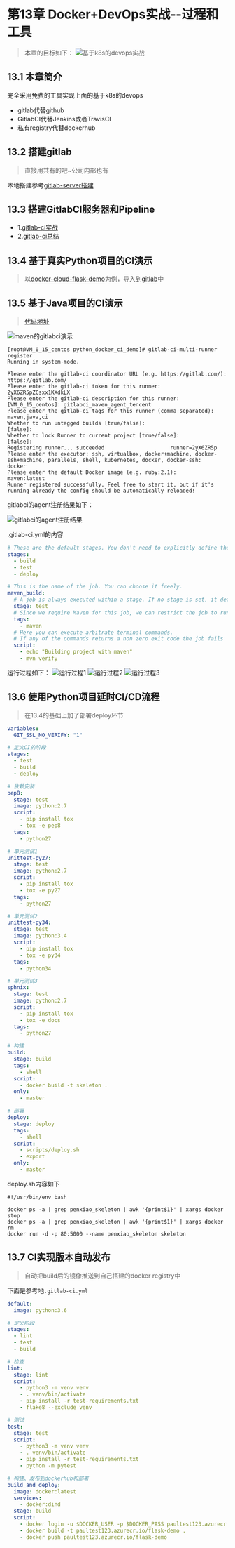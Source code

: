 # 第13章 Docker+DevOps实战--过程和工具
> 本章的目标如下：
![基于k8s的devops实战](images/基于k8s的devops实战.png)

## 13.1 本章简介
完全采用免费的工具实现上面的基于k8s的devops
+ gitlab代替github
+ GitlabCI代替Jenkins或者TravisCI
+ 私有registry代替dockerhub

## 13.2 搭建gitlab
> 直接用共有的吧~公司内部也有

本地搭建参考[gitlab-server搭建](环境搭建脚本/labs/gitlab-server.md)

## 13.3 搭建GitlabCI服务器和Pipeline

+ 1.[gitlab-ci实战](环境搭建脚本/labs/gitlab-ci.md)
+ 2.[gitlab-ci总结](GitLabCI介绍.md)

## 13.4 基于真实Python项目的CI演示
> 以[docker-cloud-flask-demo](https://github.com/imooc-course/docker-cloud-flask-demo.git)为例，导入到[gitlab](https://gitlab.com/liangshanguang/docker-cloud-flask-demo)中

## 13.5 基于Java项目的CI演示
> [代码地址](https://gitlab.com/liangshanguang/gitlabci-maven)

![maven的gitlabci演示](images/maven的gitlabci演示.png)

```shell
[root@VM_0_15_centos python_docker_ci_demo]# gitlab-ci-multi-runner register
Running in system-mode.

Please enter the gitlab-ci coordinator URL (e.g. https://gitlab.com/):
https://gitlab.com/
Please enter the gitlab-ci token for this runner:
2yX6ZR5pZCsxx1KXdkLX
Please enter the gitlab-ci description for this runner:
[VM_0_15_centos]: gitlabci_maven_agent_tencent
Please enter the gitlab-ci tags for this runner (comma separated):
maven,java,ci
Whether to run untagged builds [true/false]:
[false]:
Whether to lock Runner to current project [true/false]:
[false]:
Registering runner... succeeded                     runner=2yX6ZR5p
Please enter the executor: ssh, virtualbox, docker+machine, docker-ssh+machine, parallels, shell, kubernetes, docker, docker-ssh:
docker
Please enter the default Docker image (e.g. ruby:2.1):
maven:latest
Runner registered successfully. Feel free to start it, but if it's running already the config should be automatically reloaded!
```

gitlabci的agent注册结果如下：

![gitlabci的agent注册结果](images/gitlabci的agent注册结果.png)


.gitlab-ci.yml的内容

```yml
# These are the default stages. You don't need to explicitly define them. But you could define any stages you need.
stages:
  - build
  - test
  - deploy

# This is the name of the job. You can choose it freely.
maven_build:
  # A job is always executed within a stage. If no stage is set, it defaults to 'test'
  stage: test
  # Since we require Maven for this job, we can restrict the job to runners with a certain tag. Of course, we need to configure a runner with the tag maven with a maven installation
  tags:
    - maven
  # Here you can execute arbitrate terminal commands.
  # If any of the commands returns a non zero exit code the job fails
  script:
    - echo "Building project with maven"
    - mvn verify
```

运行过程如下：
![运行过程1](images/运行过程1.png)
![运行过程2](images/运行过程2.png)
![运行过程3](images/运行过程3.png)

## 13.6 使用Python项目延时CI/CD流程
> 在13.4的基础上加了部署deploy环节

```yml
variables:
  GIT_SSL_NO_VERIFY: "1"

# 定义CI的阶段
stages:
  - test
  - build
  - deploy

# 依赖安装
pep8:
  stage: test
  image: python:2.7
  script:
    - pip install tox
    - tox -e pep8
  tags:
    - python27

# 单元测试1
unittest-py27:
  stage: test
  image: python:2.7
  script:
    - pip install tox
    - tox -e py27
  tags:
    - python27

# 单元测试2
unittest-py34:
  stage: test
  image: python:3.4
  script:
    - pip install tox
    - tox -e py34
  tags:
    - python34

# 单元测试3
sphnix:
  stage: test
  image: python:2.7
  script:
    - pip install tox
    - tox -e docs
  tags:
    - python27

# 构建
build:
  stage: build
  tags:
    - shell
  script:
    - docker build -t skeleton .
  only:
    - master

# 部署
deploy:
  stage: deploy
  tags:
    - shell
  script:
    - scripts/deploy.sh
    - export
  only:
    - master
```

deploy.sh内容如下

```shell
#!/usr/bin/env bash

docker ps -a | grep penxiao_skeleton | awk '{print$1}' | xargs docker stop
docker ps -a | grep penxiao_skeleton | awk '{print$1}' | xargs docker rm
docker run -d -p 80:5000 --name penxiao_skeleton skeleton
```

## 13.7 CI实现版本自动发布
> 自动把build后的镜像推送到自己搭建的docker registry中

下面是参考地`.gitlab-ci.yml`

```yml
default:
  image: python:3.6

# 定义阶段
stages:
  - lint
  - test
  - build

# 检查
lint:
  stage: lint
  script:
    - python3 -m venv venv
    - . venv/bin/activate
    - pip install -r test-requirements.txt
    - flake8 --exclude venv

# 测试
test:
  stage: test
  script:
    - python3 -m venv venv
    - . venv/bin/activate
    - pip install -r test-requirements.txt
    - python -m pytest

# 构建、发布到dockerhub和部署
build_and_deploy:
  image: docker:latest
  services:
    - docker:dind
  stage: build
  script:
    - docker login -u $DOCKER_USER -p $DOCKER_PASS paultest123.azurecr.io
    - docker build -t paultest123.azurecr.io/flask-demo .
    - docker push paultest123.azurecr.io/flask-demo
```